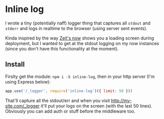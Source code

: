 # Inline log

I wrote a tiny (potentially naff) logger thing that captures all `stdout` and `stderr` and logs in realtime to the browser (using server sent events).

Kinda inspired by the way [Zeit's now](https://zeit.co/now) shows you a loading screen during deployment, but I wanted to get at the stdout logging on my now instances (since you don't have this functionality at the moment).

## Install

Firslty get the module: `npm i -S inline-log`, then in your http server (I'm using Express below):

```js
app.use('/_logger', require('inline-log')({ limit: 50 }))
```

That'll capture all the stdout/err and when you visit http://my-site.com/_logger it'll put your logs on the screen (with the last 50 lines). Obviously you can add auth or stuff before the middleware too.
